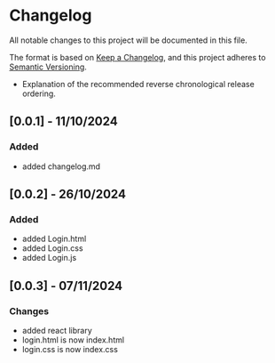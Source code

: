 # Changelog
All notable changes to this project will be documented in this file.

The format is based on [Keep a Changelog](https://keepachangelog.com/en/1.1.0/),
and this project adheres to [Semantic Versioning](https://semver.org/spec/v2.0.0.html).

- Explanation of the recommended reverse chronological release ordering.

## [0.0.1] - 11/10/2024
### Added
- added changelog.md

## [0.0.2] - 26/10/2024
### Added
- added Login.html
- added Login.css
- added Login.js

## [0.0.3] - 07/11/2024
### Changes
- added react library
- login.html is now index.html
- login.css is now index.css